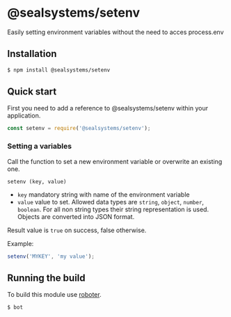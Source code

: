 # @sealsystems/setenv

Easily setting environment variables without the need to acces process.env

## Installation

```bash
$ npm install @sealsystems/setenv
```

## Quick start

First you need to add a reference to @sealsystems/setenv within your application.

```javascript
const setenv = require('@sealsystems/setenv');
```

### Setting a variables

Call the function to set a new environment variable or overwrite an existing one.

```
setenv (key, value)
```

- `key` mandatory string with name of the environment variable
- `value` value to set. Allowed data types are `string`, `object`, `number`, `boolean`. For all non string types their string representation is used. Objects are converted into JSON format.

Result value is `true` on success, false otherwise.

Example:

```javascript
setenv('MYKEY', 'my value');
```

## Running the build

To build this module use [roboter](https://www.npmjs.com/package/roboter).

```bash
$ bot
```
